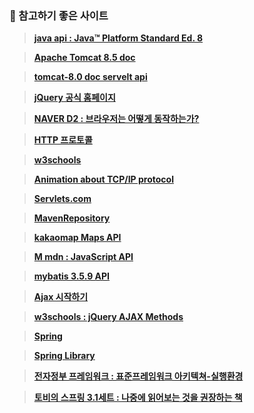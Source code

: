 ### 📃 참고하기 좋은 사이트

> **[java api : Java™ Platform
Standard Ed. 8](https://docs.oracle.com/javase/8/docs/api/)**

> **[Apache Tomcat 8.5 doc](https://tomcat.apache.org/tomcat-8.5-doc/cgi-howto.html)**

> **[tomcat-8.0 doc servelt api](https://tomcat.apache.org/tomcat-8.0-doc/servletapi/index.html)**

> **[jQuery 공식 홈페이지](https://jquery.com/)**

> **[NAVER D2 : 브라우저는 어떻게 동작하는가?](https://d2.naver.com/helloworld/59361)**

> **[HTTP 프로토콜](https://www.joinc.co.kr/w/Site/Network_Programing/AdvancedComm/HTTP)** 

> **[w3schools](https://www.w3schools.com/)**

> **[Animation about TCP/IP protocol](https://www.youtube.com/watch?v=7Zf203Vmbig)**

> **[Servlets.com](http://servlets.com/)**

> **[MavenRepository](https://mvnrepository.com/artifact/javax.mail/mail/1.4.7)**

> **[kakaomap Maps API](https://apis.map.kakao.com/)**

> **[M mdn : JavaScript API](https://developer.mozilla.org/ko/)**

> **[mybatis 3.5.9 API](https://javadoc.io/doc/org.mybatis/mybatis/latest/index.html)**

> **[Ajax 시작하기](https://developer.mozilla.org/ko/docs/Web/Guide/AJAX/Getting_Started)**

> **[w3schools : jQuery AJAX Methods](https://www.w3schools.com/jquery/jquery_ref_ajax.asp)**

> **[Spring](https://spring.io/tools)**

> **[Spring Library](https://repo.spring.io/ui/native/release/org/springframework/spring/)**

> **[전자정부 프레임워크 : 표준프레임워크 아키텍쳐-실행환경](https://www.egovframe.go.kr/home/sub.do?menuNo=14)**

> **[토비의 스프링  3.1세트 : 나중에 읽어보는 것을 권장하는 책](http://www.kyobobook.co.kr/product/detailViewKor.laf?ejkGb=KOR&mallGb=KOR&barcode=9788960773431&orderClick=&Kc=)**
